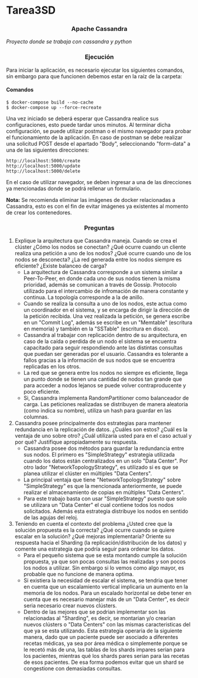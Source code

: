 # Tarea3SD
<h3 align="Center"> Apache Cassandra </h3>

_Proyecto donde se trabaja con cassandra y python_
<h3 align="Center"> Ejecución </h3>
Para iniciar la aplicación, es necesario ejecutar los siguientes comandos, sin embargo para que funcionen debemos estar en la raíz de la carpeta:

<h4> Comandos </h4>

```
$ docker-compose build --no-cache
$ docker-compose up --force-recreate
```
Una vez iniciado se deberá esperar que Cassandra realice sus configuraciones, esto puede tardar unos minutos. Al terminar dicha configuración, se puede utilizar postman o el mismo navegador para probar el funcionamiento de la aplicación. En caso de postman se debe realizar una solicitud POST desde el apartado "Body", seleccionando "form-data" a una de las siguientes direcciones:

```
http://localhost:5000/create
http://localhost:5000/update
http://localhost:5000/delete
```

En el caso de utilizar navegador, se deben ingresar a una de las direcciones ya mencionadas donde se podrá rellenar un formulario.

<b>Nota:</b> Se recomienda eliminar las imágenes de docker relacionadas a Cassandra, esto es con el fin de evitar imágenes ya existentes al momento de crear los contenedores.
<h3 align="Center"> Preguntas </h3>

1. Explique la arquitectura que Cassandra maneja. Cuando se crea el clúster ¿Cómo los nodos se conectan? ¿Qué ocurre cuando un cliente realiza una petición a uno de los nodos? ¿Qué ocurre cuando uno de los nodos se desconecta? ¿La red generada entre los nodos siempre es eficiente? ¿Existe balanceo de carga?
    - La arquitectura de Cassandra corresponde a un sistema similar a Peer-To-Peer, en donde cada uno de sus nodos tienen la misma prioridad, además se comunican a través de Gossip. Protocolo utilizado para el intercambio de infromación de manera constante y continua. La topología corresponde a la de anillo.
    - Cuando se realiza la consulta a uno de los nodos, este actua como un coordinador en el sistema, y se encarga de dirigir la dirección de la petición recibida. Una vez realizada la petición, se genera escribe en un "Commit Log", además se escribe en un "Memtable" (escritura en memoria) y también en la "SSTable" (escritura en disco).
    - Cassandra al trabajar con replicación dentro de su arquitectura, en caso de la caída o perdida de un nodo el sistema se encuentra capacitado para seguir respondiendo ante las distintas consultas que puedan ser generadas por el usuario. Cassandra es tolerante a fallos gracias a la información de sus nodos que se encuentra replicadas en los otros.
    - La red que se genera entre los nodos no siempre es eficiente, llega un punto donde se tienen una cantidad de nodos tan grande que para acceder a nodos lejanos se puede volver contraproducente y poco eficiente. 
    - Si, Cassandra implementa RandomPartitioner como balanceador de carga. Las peticiones realizadas se distribuyen de manera aleatoria (como indica su nombre), utiliza un hash para guardar en las columnas.
2. Cassandra posee principalmente dos estrategias para mantener redundancia en la replicación de datos. ¿Cuáles son estos? ¿Cuál es la ventaja de uno sobre otro? ¿Cuál utilizaría usted para en el caso actual y por qué? Justifique apropiadamente su respuesta.
    - Cassandra posee dos métodos para guardar la redundancia entre sus nodos. El primero es "SimpleStrategy" estrategia utilizada cuando los datos están centralizados en un solo "Data Center". Por otro lador "NetworkTopologyStrategy", es utilizado si es que se planea utilizar el clúster en múltiples "Data Centers". 
    - La principal ventaja que tiene "NetworkTopologyStrategy" sobre "SimpleStrategy" es que la mencionada anteriormente, se puede realizar el almacenamiento de copias en múltiples "Data Centers".
    - Para este trabajo basta con usar "SimpleStrategy" puesto que solo se utilizara un "Data Center" el cual contiene todos los nodos solicitados. Además esta estrategia distribuye los nodos en sentido de las agujas del reloj. 
3. Teniendo en cuenta el contexto del problema ¿Usted cree que la solución propuesta es la correcta? ¿Qué ocurre cuando se quiere escalar en la solución? ¿Qué mejoras implementaría? Oriente su respuesta hacia el Sharding (la replicación/distribución de los datos) y comente una estrategia que podría seguir para ordenar los datos.
    - Para el pequeño sistema que se esta montando cumple la solución propuesta, ya que son pocas consultas las realizadas y son pocos los nodos a utilizar. Sin embargo si lo vemos como algo mayor, es probable que no funcione de manera optima.
    - Si existiera la necesidad de escalar el sistema, se tendria que tener en cuenta que un escalamiento vertical implicaria un aumento en la memoria de los nodos. Para un escalado horizontal se debe tener en cuenta que es necesario manejar más de un "Data Center", es decir seria necesario crear nuevos clústers.
    - Dentro de las mejores que se podrian implementar son las relacionadas al "Sharding", es decir, se montarian y/o crearian nuevos clústers o "Data Centers" con las mismas caracteristicas del que ya se esta utilizando. Esta estrategia operaria de la siguiente manera, dado que un paciente puede ser asociado a diferentes recetas médicas, ya sea por área médica o simplemente porque se le recetó más de una, las tablas de los shards impares serian para los pacientes, mientras qué los shards pares serian para las recetas de esos pacientes. De esa forma podemos evitar que un shard se congestione con demasiadas consultas.
